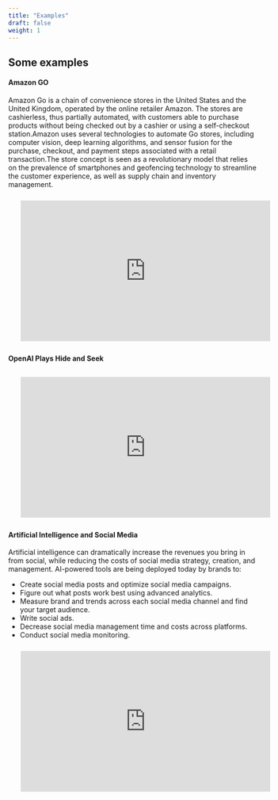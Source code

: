 ```yaml
---
title: "Examples"
draft: false
weight: 1
---
```


## Some examples

#### **Amazon GO**

Amazon Go is a chain of convenience stores in the United States and the United Kingdom, operated by the online retailer Amazon. The stores are cashierless, thus partially automated, with customers able to purchase products without being checked out by a cashier or using a self-checkout station.Amazon uses several technologies  to automate Go stores, including computer vision, deep learning algorithms, and sensor fusion for the purchase, checkout, and payment steps associated with a retail transaction.The store concept is seen as a revolutionary model that relies on the prevalence of smartphones and geofencing technology to streamline the customer experience, as well as supply chain and inventory management.
    
<div style="max-width:100%"><div style="position:relative;height:0;padding-bottom:56.25%"><iframe width="560" height="315" src="https://www.youtube.com/embed/NrmMk1Myrxc" title="YouTube video player" frameborder="0" allow="accelerometer; autoplay; clipboard-write; encrypted-media; gyroscope; picture-in-picture" width="100%" height="480" style="position:absolute;left:0;top:0;width:100%;height:100%;padding: 2% 5%"  allowfullscreen></iframe></div></div>

<br>

#### **OpenAI Plays Hide and Seek**

<div style="max-width:100%"><div style="position:relative;height:0;padding-bottom:56.25%"><iframe width="560" height="315" src="https://www.youtube.com/embed/Lu56xVlZ40M" title="YouTube video player" frameborder="0" allow="accelerometer; autoplay; clipboard-write; encrypted-media; gyroscope; picture-in-picture" width="100%" height="480" style="position:absolute;left:0;top:0;width:100%;height:100%;padding: 2% 5%"  allowfullscreen></iframe></div></div>

<br>

#### **Artificial Intelligence and Social Media**

Artificial intelligence can dramatically increase the revenues you bring in from social, while reducing the costs of social media strategy, creation, and management.
AI-powered tools are being deployed today by brands to:

- Create social media posts and optimize social media campaigns.
- Figure out what posts work best using advanced analytics.
- Measure brand and trends across each social media channel and find your target audience.
- Write social ads.
- Decrease social media management time and costs across platforms.
- Conduct social media monitoring.

<div style="max-width:100%"><div style="position:relative;height:0;padding-bottom:56.25%"><iframe width="560" height="315" src="https://www.youtube.com/embed/sGuqrmDRQAc" title="YouTube video player" frameborder="0" allow="accelerometer; autoplay; clipboard-write; encrypted-media; gyroscope; picture-in-picture" width="100%" height="480" style="position:absolute;left:0;top:0;width:100%;height:100%;padding: 2% 5%"  allowfullscreen></iframe></div></div>